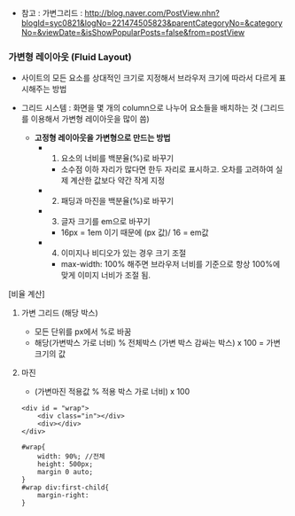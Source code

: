 * 참고 : 가변그리드 : http://blog.naver.com/PostView.nhn?blogId=syc0821&logNo=221474505823&parentCategoryNo=&categoryNo=&viewDate=&isShowPopularPosts=false&from=postView





### 가변형 레이아웃 (Fluid Layout)

- 사이트의 모든 요소를 상대적인 크기로 지정해서 브라우저 크기에 따라서 다르게 표시해주는 방법
- 그리드 시스템 : 화면을 몇 개의 column으로 나누어 요소들을 배치하는 것 (그리드를 이용해서 가변형 레이아웃을 많이 씀)

  - __고정형 레이아웃을 가변형으로 만드는 방법__
    - 1. 요소의 너비를 백분율(%)로 바꾸기
      - 소수점 이하 자리가 많다면 한두 자리로 표시하고. 오차를 고려하여 실제 계산한 값보다 약간 작게 지정
    - 2. 패딩과 마진을 백분율(%)로 바꾸기
    - 3. 글자 크기를 em으로 바꾸기
      - 16px = 1em 이기 때문에 (px 값)/ 16 = em값
    - 4. 이미지나 비디오가 있는 경우 크기 조절
      - max-width: 100% 해주면 브라우저 너비를 기준으로 항상 100%에 맞게 이미지 너비가 조절 됨.




[비율 계산]

1. 가변 그리드 (해당 박스)
   - 모든 단위를 px에서 %로 바꿈
   - 해당(가변박스 가로 너비) % 전체박스 (가변 박스 감싸는 박스) x 100 = 가변 크기의 값

2. 마진
   - (가변마진 적용값 % 적용 박스 가로 너비) x 100
    ```
    <div id = "wrap">
        <div class="in"></div>
        <div></div>
    </div>

    #wrap{
        width: 90%; //전체
        height: 500px;
        margin 0 auto;
    }
    #wrap div:first-child{
        margin-right:
    }
    ```



